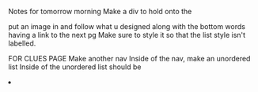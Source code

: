 Notes for tomorrow morning
Make a div to hold onto the <nav>
put an image in and follow what u designed
along with the bottom words having a link to the next pg
Make sure to style it so that the list style isn't labelled.

FOR CLUES PAGE
Make another nav
Inside of the nav, make an unordered list
Inside of the unordered list should be <li>
